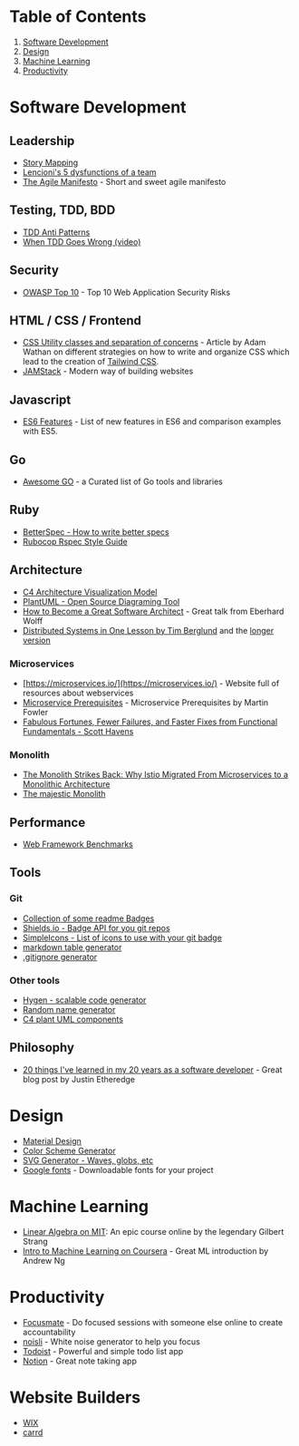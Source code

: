 # Table of Contents

1. [Software Development](#software-development)
2. [Design](#design)
3. [Machine Learning](#machine-learning)
4. [Productivity](#productivity)


# Software Development

## Leadership

* [Story Mapping](https://www.jpattonassociates.com/story-mapping/)
* [Lencioni's 5 dysfunctions of a team](https://medium.com/taskworld-blog/lencionis-5-dysfunctions-of-a-team-330d58b2cd81)
* [The Agile Manifesto](https://agilemanifesto.org/) - Short and sweet agile manifesto


## Testing, TDD, BDD

* [TDD Anti Patterns](https://bryanwilhite.github.io/the-funky-knowledge-base/entry/kb2076072213/)
* [When TDD Goes Wrong (video)](https://www.youtube.com/watch?v=UWtEVKVPBQ0)

## Security

* [OWASP Top 10](https://owasp.org/www-project-top-ten/) - Top 10 Web Application Security Risks

## HTML / CSS / Frontend

* [CSS Utility classes and separation of concerns](https://adamwathan.me/css-utility-classes-and-separation-of-concerns/) - Article by Adam Wathan on different strategies on how to write and organize CSS which lead to the creation of [Tailwind CSS](https://tailwindcss.com/).
* [JAMStack](https://jamstack.org/) - Modern way of building websites

## Javascript

* [ES6 Features](http://es6-features.org/) - List of new features in ES6 and comparison examples with ES5.

## Go

* [Awesome GO](https://github.com/avelino/awesome-go) - a Curated list of Go tools and libraries

## Ruby

* [BetterSpec - How to write better specs](https://www.betterspecs.org/)
* [Rubocop Rspec Style Guide](https://github.com/rubocop/rspec-style-guide)


## Architecture

* [C4 Architecture Visualization Model](https://www.youtube.com/watch?v=x2-rSnhpw0g)
* [PlantUML - Open Source Diagraming Tool](https://plantuml.com/)
* [How to Become a Great Software Architect](https://www.youtube.com/watch?v=v_nhv6aY1Kg) - Great talk from Eberhard Wolff 
* [Distributed Systems in One Lesson by Tim Berglund](https://www.youtube.com/watch?v=Y6Ev8GIlbxc) and the [longer version](https://www.oreilly.com/library/view/distributed-systems-in/9781491924914/)

### Microservices

* [https://microservices.io/](https://microservices.io/) - Website full of resources about webservices
* [Microservice Prerequisites](https://martinfowler.com/bliki/MicroservicePrerequisites.html) - Microservice Prerequisites by Martin Fowler
* [Fabulous Fortunes, Fewer Failures, and Faster Fixes from Functional Fundamentals - Scott Havens](https://www.youtube.com/watch?v=FskIb9SariI)

### Monolith

* [The Monolith Strikes Back: Why Istio Migrated From Microservices to a Monolithic Architecture](https://ieeexplore.ieee.org/document/9520758) 
* [The majestic Monolith](https://m.signalvnoise.com/the-majestic-monolith/)

## Performance

* [Web Framework Benchmarks](https://www.techempower.com/benchmarks/)

## Tools

### Git

* [Collection of some readme Badges](https://badges.aleen42.com/)
* [Shields.io - Badge API for you git repos](https://shields.io/)
* [SimpleIcons - List of icons to use with your git badge](https://simpleicons.org/)
* [markdown table generator](https://www.tablesgenerator.com/markdown_tables)
* [.gitignore generator](https://www.toptal.com/developers/gitignore)


### Other tools
* [Hygen - scalable code generator](https://www.hygen.io/)
* [Random name generator](https://sprintnamegenerator.com/)
* [C4 plant UML components](https://github.com/plantuml-stdlib/C4-PlantUML)

## Philosophy

* [20 things I've learned in my 20 years as a software developer](https://www.simplethread.com/20-things-ive-learned-in-my-20-years-as-a-software-engineer/) - Great blog post by Justin Etheredge


# Design

* [Material Design](https://material.io/)
* [Color Scheme Generator](https://coolors.co/)
* [SVG Generator - Waves, globs, etc](https://haikei.app/)
* [Google fonts](https://fonts.google.com/) - Downloadable fonts for your project

# Machine Learning

* [Linear Algebra on MIT](https://ocw.mit.edu/courses/mathematics/18-06-linear-algebra-spring-2010/video-lectures/): An epic course online by the legendary Gilbert Strang
* [Intro to Machine Learning on Coursera](https://www.coursera.org/learn/machine-learning) - Great ML introduction by Andrew Ng

# Productivity

* [Focusmate](https://www.focusmate.com/) - Do focused sessions with someone else online to create accountability
* [noisli](https://www.noisli.com/) - White noise generator to help you focus
* [Todoist](https://todoist.com/) - Powerful and simple todo list app
* [Notion](https://www.notion.so/) - Great note taking app

# Website Builders

* [WIX](https://www.wix.com/)
* [carrd](https://carrd.co/)
